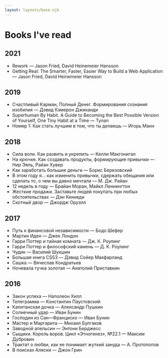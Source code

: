 ```yaml
---
layout: layouts/base.njk
---
```


# Books I've read
## 2021
<ul class="books__list">
  <li class="books__item">
    Rework — Jason Fried, David Heinemeier Hansson
  </li>
  <li class="books__item">
    Getting Real: The Smarter, Faster, Easier Way to Build a Web Application — Jason Fried, David Heinemeier Hansson
  </li>
</ul>

## 2019
<ul class="books__list">
  <li class="books__item">
    Счастливый Карман, Полный Денег. Формирования сознания изобилия —
    Дэвид Кэмерон Джиканди
  </li>
  <li class="books__item">
    Superhuman By Habit. A Guide to Becoming the Best Possible Version of
    Yourself, One Tiny Habit at a Time — Tynan
  </li>
  <li class="books__item">
    Номер 1: Как стать лучшим в том, что ты делаешь — Игорь Манн
  </li>
</ul>

## 2018
  <ul class="books__list">
    <li class="books__item">Сила воли. Как развить и укрепить — Келли Макгонигал</li>
    <li class="books__item">На крючке. Как создавать продукты, формирующие привычки — Нир Эяль, Райан Хувер</li>
    <li class="books__item">Как заработать большие деньги — Борис Березовский</li>
    <li class="books__item">В этом году я... как изменить привычки, сдержать обещания или сделать то, о чем вы давно мечтали — М. Дж. Райан</li>
    <li class="books__item">12 недель в году — Брайан Моран, Майкл Леннингтон</li>
    <li class="books__item">Жесткие продажи. Заставьте людей покупать при любых обстоятельствах — Дэн Кеннеди</li>
    <li class="books__item">Скотный двор — Джордж Оруэлл</li>
  </ul>

## 2017
<ul class="books__list">
  <li class="books__item">Путь к финансовой независимости — Бодо Шефер</li>
  <li class="books__item">Мартин Иден — Джек Лондон</li>
  <li class="books__item">Гарри Поттер и тайная комната — Дж. К. Роулинг</li>
  <li class="books__item">Гарри Поттер и философский камень — Д. К. Роулинг</li>
  <li class="books__item">Чудик — Василий Шукшин</li>
  <li class="books__item">Большая книга CSS3 — Дэвид Сойер Макфарланд</li>
  <li class="books__item">Сашка — Вячеслав Кондратьев</li>
  <li class="books__item">Ночевала тучка золотая — Анатолий Приставкин</li>
</ul>

## 2016
<ul class="books__list">
  <li class="books__item">Закон успеха — Наполеон Хилл</li>
  <li class="books__item">Телеграмма — Константин Паустовский</li>
  <li class="books__item">Капитанская дочка — Александр Пушкин</li>
  <li class="books__item">Солнечный удар — Иван Бунин</li>
  <li class="books__item">Господин из Сан—Франциско — Иван Бунин</li>
  <li class="books__item">Мастер и Маргарита — Михаил Булгаков</li>
  <li class="books__item">Заводной апельсин — Энтони Берджесс</li>
  <li class="books__item">Сыщики. Король воров. Цикл «Этногенез», №22.1 — Максим Дубровин</li>
  <li class="books__item">Трактат о любви, как ее понимает жуткий зануда — А. Протопопов</li>
  <li class="books__item">В поисках Аляски — Джон Грин</li>
</ul>
